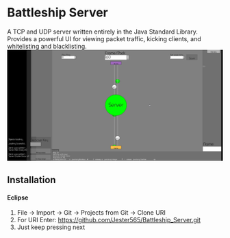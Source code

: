 # Battleship Server
A TCP and UDP server written entirely in the Java Standard Library.  Provides a powerful UI for viewing packet traffic, kicking clients, and whitelisting and blacklisting.
![Display](/rdme/network.png)

## Installation
#### Eclipse
1. File -> Import -> Git -> Projects from Git -> Clone URI
2. For URI Enter: https://github.com/Jester565/Battleship_Server.git
3. Just keep pressing next